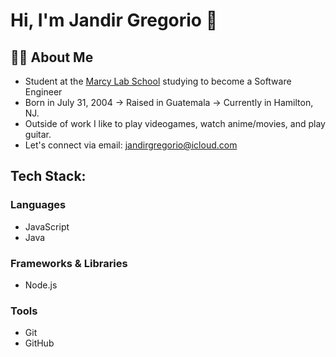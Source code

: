# Hi, I'm Jandir Gregorio 👋

## 👨‍🏫 About Me
- Student at the [Marcy Lab School](https://www.marcylabschool.org/) studying to become a Software Engineer
- Born in July 31, 2004 → Raised in Guatemala → Currently in Hamilton, NJ.
- Outside of work I like to play videogames, watch anime/movies, and play guitar.
- Let's connect via email: jandirgregorio@icloud.com

## Tech Stack:

### Languages
- JavaScript
- Java

### Frameworks & Libraries
- Node.js

### Tools
- Git
- GitHub